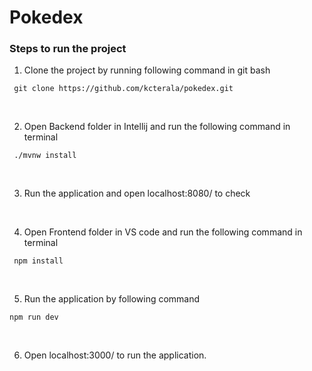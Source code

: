 # Pokedex

### Steps to run the project
1. Clone the project by running following command in git bash
```shell
 git clone https://github.com/kcterala/pokedex.git
```
<br/>

2. Open Backend folder in Intellij and run the following command in terminal 
```shell
 ./mvnw install
```
<br/>

3. Run the application and open localhost:8080/ to check
<br/>

4. Open Frontend folder in VS code and run the following command in terminal
```shell
 npm install
```
<br/>

5. Run the application by following command

```shell
npm run dev
```
<br/>

6. Open localhost:3000/ to run the application.


